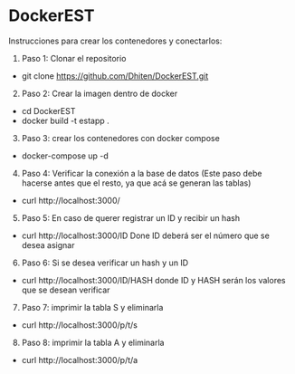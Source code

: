 # DockerEST  
Instrucciones para crear los contenedores y conectarlos:
1. Paso 1: Clonar el repositorio 
* git clone https://github.com/Dhiten/DockerEST.git
2. Paso 2: Crear la imagen dentro de docker
* cd DockerEST
* docker build -t estapp .
3. Paso 3: crear los contenedores con docker compose
* docker-compose up -d
4. Paso 4: Verificar la conexión a la base de datos (Este paso debe hacerse antes que el resto, ya que acá se generan las tablas)
* curl http://localhost:3000/ 
5. Paso 5: En caso de querer registrar un ID y recibir un hash
* curl http://localhost:3000/ID Done ID deberá ser el número que se desea asignar
6. Paso 6: Si se desea verificar un hash y un ID
* curl http://localhost:3000/ID/HASH donde ID y HASH serán los valores que se desean verificar
7. Paso 7: imprimir la tabla S y eliminarla
* curl http://localhost:3000/p/t/s
8. Paso 8: imprimir la tabla A y eliminarla
* curl http://localhost:3000/p/t/a
